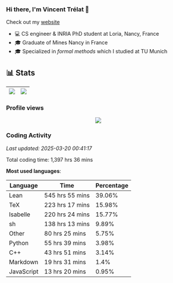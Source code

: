 ### Hi there, I'm Vincent Trélat 👋

Check out my [website](https://vtrelat.github.io)

-   💻 CS engineer & INRIA PhD student at Loria, Nancy, France
-   🎓 Graduate of Mines Nancy in France
-   🎓 Specialized in _formal methods_ which I studied at TU Munich

## 📊 **Stats**

| <img align="center" src="https://readme-stats.clckblog.space/api?username=VTrelat&show_icons=true&include_all_commits=true&theme=tokyonight&hide_border=true" /> | <img align="center" src="https://readme-stats.clckblog.space/api/top-langs/?username=VTrelat&layout=compact&theme=tokyonight&hide_border=true" /> |
| ---------------------------------------------------------------------------------------------------------------------------------------------------------------- | ------------------------------------------------------------------------------------------------------------------------------------------------- |

### Profile views

<p align="center">
 <img src="https://profile-counter.glitch.me/VTrelat/count.svg" />
</p>

<!--automations-->
### Coding Activity
_Last updated: 2025-03-20 00:41:17_

Total coding time: 1,397 hrs 36 mins

**Most used languages**:

| Language | Time | Percentage |
| ------------- | ------------- | ------------- |
| Lean | 545 hrs 55 mins | 39.06% |
| TeX | 223 hrs 17 mins | 15.98% |
| Isabelle | 220 hrs 24 mins | 15.77% |
| sh | 138 hrs 13 mins | 9.89% |
| Other | 80 hrs 25 mins | 5.75% |
| Python | 55 hrs 39 mins | 3.98% |
| C++ | 43 hrs 51 mins | 3.14% |
| Markdown | 19 hrs 31 mins | 1.4% |
| JavaScript | 13 hrs 20 mins | 0.95% |

